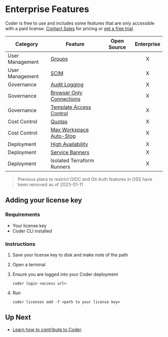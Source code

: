# Enterprise Features

Coder is free to use and includes some features that are only accessible with a paid license.
[Contact Sales](https://coder.com/contact) for pricing or [get a free
trial](https://coder.com/trial).

| Category        | Feature                                                                     |  Open Source   | Enterprise |
| --------------- | --------------------------------------------------------------------------- | :------------: | :--------: |
| User Management | [Groups](./admin/groups.md)                                                 |                |     X      |
| User Management | [SCIM](./admin/auth.md#scim)                                                |                |     X      |
| Governance      | [Audit Logging](./admin/audit-logs.md)                                      |                |     X      |
| Governance      | [Browser Only Connections](./networking.md#browser-only-connections)        |                |     X      |
| Governance      | [Template Access Control](./admin/rbac.md)                                  |                |     X      |
| Cost Control    | [Quotas](./admin/quotas.md)                                                 |                |     X      |
| Cost Control    | [Max Workspace Auto-Stop](./templates.md#configure-max-workspace-auto-stop) |                |     X      |
| Deployment      | [High Availability](./admin/high-availability.md)                           |                |     X      |
| Deployment      | [Service Banners](./admin/service-banners.md)                               |                |     X      |
| Deployment      | Isolated Terraform Runners                                                  |                |     X      |

> Previous plans to restrict OIDC and Git Auth features in OSS have been removed
> as of 2023-01-11

## Adding your license key

### Requirements

- Your license key
- Coder CLI installed

### Instructions

1. Save your license key to disk and make note of the path
2. Open a terminal
3. Ensure you are logged into your Coder deployment

   `coder login <access url>`

4. Run

   `coder licenses add -f <path to your license key>`

## Up Next

- [Learn how to contribute to Coder](./CONTRIBUTING.md).

